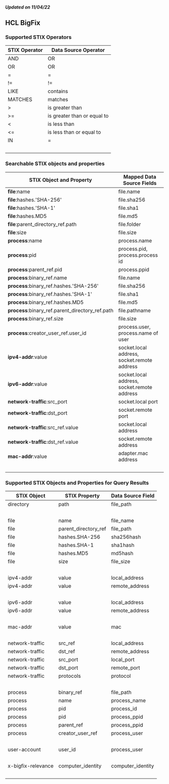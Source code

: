 ##### Updated on 11/04/22
## HCL BigFix
### Supported STIX Operators
| STIX Operator | Data Source Operator |
|--|--|
| AND | OR |
| OR | OR |
| = | = |
| != | != |
| LIKE | contains |
| MATCHES | matches |
| > | is greater than |
| >= | is greater than or equal to |
| < | is less than |
| <= | is less than or equal to |
| IN | = |
| <br> | |
### Searchable STIX objects and properties
| STIX Object and Property | Mapped Data Source Fields |
|--|--|
| **file**:name | file.name |
| **file**:hashes.'SHA-256' | file.sha256 |
| **file**:hashes.'SHA-1' | file.sha1 |
| **file**:hashes.MD5 | file.md5 |
| **file**:parent_directory_ref.path | file.folder |
| **file**:size | file.size |
| **process**:name | process.name |
| **process**:pid | process.pid, process.process id |
| **process**:parent_ref.pid | process.ppid |
| **process**:binary_ref.name | file.name |
| **process**:binary_ref.hashes.'SHA-256' | file.sha256 |
| **process**:binary_ref.hashes.'SHA-1' | file.sha1 |
| **process**:binary_ref.hashes.MD5 | file.md5 |
| **process**:binary_ref.parent_directory_ref.path | file.pathname |
| **process**:binary_ref.size | file.size |
| **process**:creator_user_ref.user_id | process.user, process.name of user |
| **ipv4-addr**:value | socket.local address, socket.remote address |
| **ipv6-addr**:value | socket.local address, socket.remote address |
| **network-traffic**:src_port | socket.local port |
| **network-traffic**:dst_port | socket.remote port |
| **network-traffic**:src_ref.value | socket.local address |
| **network-traffic**:dst_ref.value | socket.remote address |
| **mac-addr**:value | adapter.mac address |
| <br> | |
### Supported STIX Objects and Properties for Query Results
| STIX Object | STIX Property | Data Source Field |
|--|--|--|
| directory | path | file_path |
| <br> | | |
| file | name | file_name |
| file | parent_directory_ref | file_path |
| file | hashes.SHA-256 | sha256hash |
| file | hashes.SHA-1 | sha1hash |
| file | hashes.MD5 | md5hash |
| file | size | file_size |
| <br> | | |
| ipv4-addr | value | local_address |
| ipv4-addr | value | remote_address |
| <br> | | |
| ipv6-addr | value | local_address |
| ipv6-addr | value | remote_address |
| <br> | | |
| mac-addr | value | mac |
| <br> | | |
| network-traffic | src_ref | local_address |
| network-traffic | dst_ref | remote_address |
| network-traffic | src_port | local_port |
| network-traffic | dst_port | remote_port |
| network-traffic | protocols | protocol |
| <br> | | |
| process | binary_ref | file_path |
| process | name | process_name |
| process | pid | process_id |
| process | pid | process_ppid |
| process | parent_ref | process_ppid |
| process | creator_user_ref | process_user |
| <br> | | |
| user-account | user_id | process_user |
| <br> | | |
| x-bigfix-relevance | computer_identity | computer_identity |
| <br> | | |
